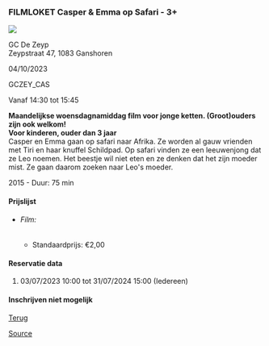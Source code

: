 ### FILMLOKET Casper & Emma op Safari - 3+

![](https://s3-eu-west-1.amazonaws.com/os-kwdo/prod/vgc/images/activity/646f1cf58f463_WS1510-120_-_casper-en-emma-op-safari-trotse-moeders-trailer-informatie-3.jpg)

GC De Zeyp  
Zeypstraat 47, 1083 Ganshoren

04/10/2023

GCZEY_CAS

Vanaf 14:30 tot 15:45

**Maandelijkse woensdagnamiddag film voor jonge ketten. (Groot)ouders zijn ook welkom!**  
**Voor kinderen, ouder dan 3 jaar**  
Casper en Emma gaan op safari naar Afrika. Ze worden al gauw vrienden met Tiri en haar knuffel Schildpad. Op safari vinden ze een leeuwenjong dat ze Leo noemen. Het beestje wil niet eten en ze denken dat het zijn moeder mist. Ze gaan daarom zoeken naar Leo's moeder.  
  
  
2015 - Duur: 75 min

#### Prijslijst

* ###### Film:
    
    * Standaardprijs: €2,00

  

#### Reservatie data

1.  03/07/2023 10:00 tot 31/07/2024 15:00 (Iedereen)

#### Inschrijven niet mogelijk

[Terug](/activity/index)

[Source](https://tickets.vgc.be/ticketingActivity/subscribe/GCZEY_CAS)
